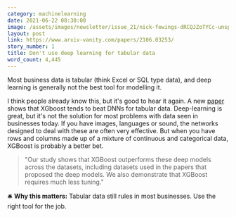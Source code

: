 ```yaml
---
category: machinelearning
date: 2021-06-22 08:30:00
image: /assets/images/newsletter/issue_21/nick-fewings-dRCQJZoTYCc-unsplash.jpeg
layout: post
link: https://www.arxiv-vanity.com/papers/2106.03253/
story_number: 1
title: Don't use deep learning for tabular data
word_count: 4,445
---
```

Most business data is tabular (think Excel or SQL type data), and deep learning is generally not the best tool for modelling it.

I think people already know this, but it's good to hear it again. A new [paper](https://www.arxiv-vanity.com/papers/2106.03253/) shows that XGboost tends to beat DNNs for tabular data. Deep-learning is great, but it's not the solution for most problems with data seen in businesses today. If you have images, languages or sound, the networks designed to deal with these are often very effective. But when you have rows and columns made up of a mixture of continuous and categorical data, XGBoost is probably a better bet.

> "Our study shows that XGBoost outperforms these deep models across the datasets, including datasets used in the papers that proposed the deep models. We also demonstrate that XGBoost requires much less tuning."

🛎️ **Why this matters:** Tabular data still rules in most businesses. Use the right tool for the job.